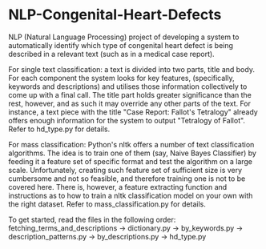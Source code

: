 # NLP-Congenital-Heart-Defects

NLP (Natural Language Processing) project of developing a system to automatically identify which type of congenital heart defect is being described in a relevant text (such as in a medical case report). 

For single text classification: a text is divided into two parts, title and body. For each component the system looks for key features, (specifically, keywords and descriptions) and utilises those information collectively to come up with a final call. The title part holds greater significance than the rest, however, and as such it may override any other parts of the text. For instance, a text piece with the title "Case Report: Fallot's Tetralogy" already offers enough information for the system to output "Tetralogy of Fallot". Refer to hd_type.py for details.

For mass classification: Python's nltk offers a number of text classification algorithms. The idea is to train one of them (say, Naive Bayes Classifier) by feeding
it a feature set of specific format and test the algorithm on a large scale. Unfortunately, creating such feature set of sufficient size is very cumbersome and not so feasible, and therefore training one is not to be covered here. There is, however, a feature extracting function and instructions as to how to train a nltk classification model on your own with the right dataset. Refer to mass_classification.py for details.

To get started, read the files in the following order: fetching_terms_and_descriptions -> dictionary.py -> by_keywords.py -> description_patterns.py -> by_descriptions.py -> hd_type.py





